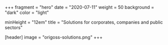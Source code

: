 +++
fragment = "hero"
date = "2020-07-11"
weight = 50
background = "dark"
color = "light"

minHeight = "12em"
title = "Solutions for corporates, companies and public sectors"

[header]
  image = "origoss-solutions.png"
+++
